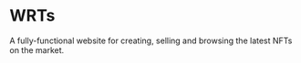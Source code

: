 # WRTs
 A fully-functional website for creating, selling and browsing the latest NFTs on the market.
